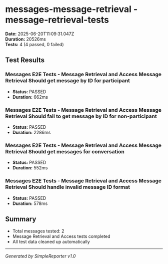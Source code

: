 # messages-message-retrieval - message-retrieval-tests

**Date:** 2025-06-20T11:09:31.047Z  
**Duration:** 20526ms  
**Tests:** 4 (4 passed, 0 failed)

## Test Results


### Messages E2E Tests - Message Retrieval and Access Message Retrieval Should get message by ID for participant
- **Status:** PASSED
- **Duration:** 662ms



### Messages E2E Tests - Message Retrieval and Access Message Retrieval Should fail to get message by ID for non-participant
- **Status:** PASSED
- **Duration:** 2286ms



### Messages E2E Tests - Message Retrieval and Access Message Retrieval Should get messages for conversation
- **Status:** PASSED
- **Duration:** 552ms



### Messages E2E Tests - Message Retrieval and Access Message Retrieval Should handle invalid message ID format
- **Status:** PASSED
- **Duration:** 578ms



## Summary

- Total messages tested: 2
- Message Retrieval and Access tests completed
- All test data cleaned up automatically

---
*Generated by SimpleReporter v1.0*
